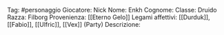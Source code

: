 Tag: #personaggio
Giocatore: Nick
Nome: Enkh
Cognome: 
Classe: Druido
Razza: Filborg
Provenienza: [[Eterno Gelo]]
Legami affettivi: [[Durduk]], [[Fabio]], [[Ulfric]], [[Vex]] (Party)
Descrizione: